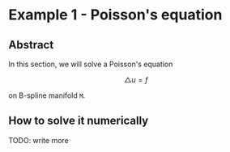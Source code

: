 # Example 1 - Poisson's equation

## Abstract
In this section, we will solve a Poisson's equation
```math
\bigtriangleup u = f
```
on B-spline manifold ``M``.

## How to solve it numerically


TODO: write more
